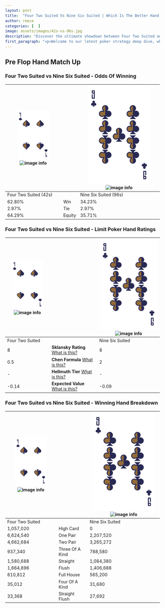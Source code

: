 ```yaml
---
layout: post
title:  "Four Two Suited Vs Nine Six Suited | Which Is The Better Hand In Poker? A Complete Guide"
author: reece
categories: [  ]
image: assets/images/42s-vs-96s.jpg
description: "Discover the ultimate showdown between Four Two Suited and Nine Six Suited in poker! Uncover the odds, strategies, and scenarios where one hand triumphs over the other. Get ready to up your poker game with this thrilling analysis."
first_paragraph: "<p>Welcome to our latest poker strategy deep dive, where we're pitting two distinct hands against each other in a high-stakes showdown: Four Two Suited vs Nine Six Suited.</p><p>In the dynamic world of poker, every decision counts, and knowing which hand holds the upper hand is key to your success at the table.</p><p>In this article, we'll dissect these two hands, explore the scenarios where one dominates the other, and equip you with the knowledge to make strategic choices that can tip the odds in your favor.</p><p>Get ready to unravel the intriguing dynamics of these poker hands and elevate your game to new heights.</p>"
---
```




[comment]: # (sp0)

## Pre Flop Hand Match Up

<div class="table hand-ratings" markdown="1"> 



### Four Two Suited vs Nine Six Suited - Odds Of Winning


    
| ![image info](assets/images/hand1/4.png) ![image info](assets/images/hand1/2s.png) |  | ![image info](assets/images/hand2/9.png) ![image info](assets/images/hand2/6s.png) |
| -------- | -------- | -------- |
| Four Two Suited (42s) |  | Nine Six Suited (96s) |
| 62.80% | Win | 34.23% |
| 2.97% | Tie | 2.97% |
| 64.29% | Equity | 35.71% |




[comment]: # (sp1)



### Four Two Suited vs Nine Six Suited - Limit Poker Hand Ratings


    
| ![image info](assets/images/hand1/4.png) ![image info](assets/images/hand1/2s.png) |  | ![image info](assets/images/hand2/9.png) ![image info](assets/images/hand2/6s.png) |
| -------- | -------- | -------- |
| Four Two Suited |  | Nine Six Suited |
| 8 | **Sklansky Rating** [What is this?](/sklansky-rating-explained) | 8 |
| 0.5 | **Chen Formula** [What is this?](/chen-formula-explained) | 2 |
| - | **Hellmuth Tier** [What is this?](/Hellmuth-tier-explained) | - |
| -0.14 | **Expected Value** [What is this?](/expected-value-explained) | -0.09 |




[comment]: # (sp2)



### Four Two Suited vs Nine Six Suited - Winning Hand Breakdown


    
| ![image info](assets/images/hand1/4.png) ![image info](assets/images/hand1/2s.png) |  | ![image info](assets/images/hand2/9.png) ![image info](assets/images/hand2/6s.png) |
| -------- | -------- | -------- |
| Four Two Suited |  | Nine Six Suited |
| 1,057,020 | High Card | 0 |
| 6,624,540 | One Pair | 2,207,520 |
| 4,662,684 | Two Pair | 3,265,272 |
| 937,340 | Three Of A Kind | 788,580 |
| 1,580,688 | Straight | 1,084,380 |
| 1,664,896 | Flush | 1,406,688 |
| 610,812 | Full House | 565,200 |
| 35,012 | Four Of A Kind | 31,680 |
| 33,368 | Straight Flush | 27,692 |




[comment]: # (sp3)



</div>

[comment]: # (sp4)



[comment]: # (sp5)

